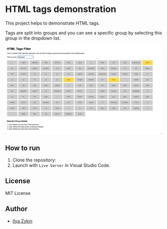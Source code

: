 # HTML tags demonstration

This project helps to demonstrate HTML tags.

Tags are split into groups and you can see a specific group by selecting this group in the dropdown list.

<img src="./images/project.png" alt="Project" width="500"/>

## How to run

1. Clone the repository:
2. Launch with `Live Server` in Visual Studio Code.

## License

MIT License

## Author

- [Ilya Zykin](https://github.com/the-teacher)
